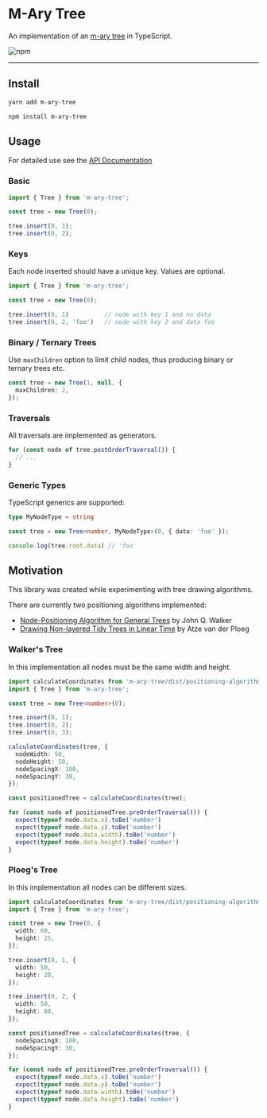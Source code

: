 # M-Ary Tree

An implementation of an [m-ary tree](https://en.wikipedia.org/wiki/M-ary_tree) in TypeScript.

![npm](https://img.shields.io/npm/v/m-ary-tree?style=flat-square)

---

## Install

```bash
yarn add m-ary-tree
```

```bash
npm install m-ary-tree
```

## Usage

For detailed use see the [API Documentation](./docs/modules.md)

### Basic

```typescript
import { Tree } from 'm-ary-tree';

const tree = new Tree(0);

tree.insert(0, 1);
tree.insert(0, 2);
```

### Keys

Each node inserted should have a unique key. Values are optional.

```typescript
import { Tree } from 'm-ary-tree';

const tree = new Tree(0);

tree.insert(0, 1)          // node with key 1 and no data
tree.insert(0, 2, 'foo')   // node with key 2 and data foo
```

### Binary / Ternary Trees

Use `maxChildren` option to limit child nodes, thus producing binary or ternary trees etc.

```typescript
const tree = new Tree(1, null, {
  maxChildren: 2,
});
```

### Traversals

All traversals are implemented as generators.

```typescript
for (const node of tree.postOrderTraversal()) {
  // ...
}
```

### Generic Types

TypeScript generics are supported:

```typescript
type MyNodeType = string

const tree = new Tree<number, MyNodeType>(0, { data: 'foo' });

console.log(tree.root.data) // 'foo'
```

## Motivation

This library was created while experimenting with tree drawing algorithms.

There are currently two positioning algorithms implemented:

- [Node-Positioning Algorithm for General Trees](https://www.cs.unc.edu/techreports/89-034.pdf) by John Q. Walker
- [Drawing Non-layered Tidy Trees in Linear Time](https://core.ac.uk/download/pdf/301654972.pdf) by Atze van der Ploeg

### Walker's Tree

In this implementation all nodes must be the same width and height.

```typescript
import calculateCoordinates from 'm-ary-tree/dist/positioning-algorithms/Walker/calculateCoordinates';
import { Tree } from 'm-ary-tree';

const tree = new Tree<number>(0);

tree.insert(0, 1);
tree.insert(0, 2);
tree.insert(0, 3);

calculateCoordinates(tree, {
  nodeWidth: 50,
  nodeHeight: 50,
  nodeSpacingX: 100,
  nodeSpacingY: 30,
});

const positionedTree = calculateCoordinates(tree);

for (const node of positionedTree.preOrderTraversal()) {
  expect(typeof node.data.x).toBe('number')
  expect(typeof node.data.y).toBe('number')
  expect(typeof node.data.width).toBe('number')
  expect(typeof node.data.height).toBe('number')
}
```

### Ploeg's Tree

In this implementation all nodes can be different sizes.

```typescript
import calculateCoordinates from 'm-ary-tree/dist/positioning-algorithms/Walker/calculateCoordinates';
import { Tree } from 'm-ary-tree';

const tree = new Tree(0, {
  width: 60,
  height: 25,
});

tree.insert(0, 1, {
  width: 50,
  height: 20,
});

tree.insert(0, 2, {
  width: 50,
  height: 60,
});

const positionedTree = calculateCoordinates(tree, {
  nodeSpacingX: 100,
  nodeSpacingY: 30,
});

for (const node of positionedTree.preOrderTraversal()) {
  expect(typeof node.data.x).toBe('number')
  expect(typeof node.data.y).toBe('number')
  expect(typeof node.data.width).toBe('number')
  expect(typeof node.data.height).toBe('number')
}
```
